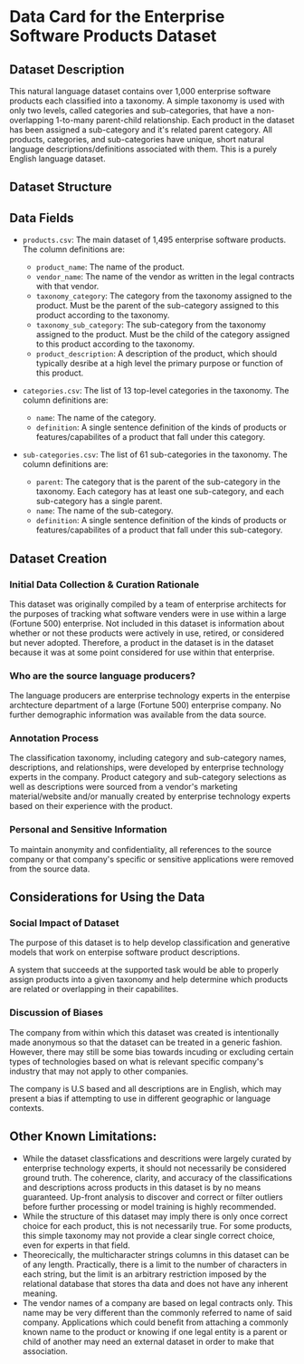 # Data Card for the Enterprise Software Products Dataset

## Dataset Description

This natural language dataset contains over 1,000 enterprise software products each classified into a taxonomy. A simple taxonomy is used with only two levels, called categories and sub-categories, that have a non-overlapping 1-to-many parent-child relationship. Each product in the dataset has been assigned a sub-category and it's related parent category. All products, categories, and sub-categories have unique, short natural language descriptions/definitions associated with them. This is a purely English language dataset.

## Dataset Structure

## Data Fields

 - `products.csv`: The main dataset of 1,495 enterprise software products. The column definitions are:
    - `product_name`: The name of the product.
    - `vendor_name`: The name of the vendor as written in the legal contracts with that vendor.
    - `taxonomy_category`: The category from the taxonomy assigned to the product. Must be the parent of the sub-category assigned to this product according to the taxonomy.
    - `taxonomy_sub_category`: The sub-category from the taxonomy assigned to the product. Must be the child of the category assigned to this product according to the taxonomy.
    - `product_description`: A description of the product, which should typically desribe at a high level the primary purpose or function of this product.

 - `categories.csv`: The list of 13 top-level categories in the taxonomy. The column definitions are:
    - `name`: The name of the category.
    - `definition`: A single sentence definition of the kinds of products or features/capabilites of a product that fall under this category.

 - `sub-categories.csv`: The list of 61 sub-categories in the taxonomy. The column definitions are:
    - `parent`: The category that is the parent of the sub-category in the taxonomy. Each category has at least one sub-category, and each sub-category has a single parent.
    - `name`: The name of the sub-category.
    - `definition`: A single sentence definition of the kinds of products or features/capabilites of a product that fall under this sub-category.

## Dataset Creation

### Initial Data Collection & Curation Rationale

This dataset was originally compiled by a team of enterprise architects for the purposes of tracking what software venders were in use within a large (Fortune 500) enterprise. Not included in this dataset is information about whether or not these products were actively in use, retired, or considered but never adopted. Therefore, a product in the dataset is in the dataset because it was at some point considered for use within that enterprise.

### Who are the source language producers?

The language producers are enterprise technology experts in the enterpise archtecture department of a large (Fortune 500) enterprise company. No further demographic information was available from the data source.

### Annotation Process

The classification taxonomy, including category and sub-category names, descriptions, and relationships, were developed by enterprise technology experts in the company. Product category and sub-category selections as well as descriptions were sourced from a vendor's marketing material/website and/or manually created by enterprise technology experts based on their experience with the product.

### Personal and Sensitive Information

To maintain anonymity and confidentiality, all references to the source company or that company's specific or sensitive applications were removed from the source data.

## Considerations for Using the Data

### Social Impact of Dataset

The purpose of this dataset is to help develop classification and generative models that work on enterpise software product descriptions.

A system that succeeds at the supported task would be able to properly assign products into a given taxonomy and help determine which products are related or overlapping in their capabilites.

### Discussion of Biases

The company from within which this dataset was created is intentionally made anonymous so that the dataset can be treated in a generic fashion. However, there may still be some bias towards incuding or excluding certain types of technologies based on what is relevant specific company's industry that may not apply to other companies.

The company is U.S based and all descriptions are in English, which may present a bias if attempting to use in different geographic or language contexts.

## Other Known Limitations:

- While the dataset classfications and descritions were largely curated by enterprise technology experts, it should not necessarily be considered ground truth. The coherence, clarity, and accuracy of the classifications and descriptions across products in this dataset is by no means guaranteed. Up-front analysis to discover and correct or filter outliers before further processing or model training is highly recommended.
- While the structure of this dataset may imply there is only once correct choice for each product, this is not necessarily true. For some products, this simple taxonomy may not provide a clear single correct choice, even for experts in that field.
- Theorecically, the multicharacter strings columns in this dataset can be of any length. Practically, there is a limit to the number of characters in each string, but the limit is an arbitrary restriction imposed by the relational database that stores tha data and does not have any inherent meaning.
- The vendor names of a company are based on legal contracts only. This name may be very different than the commonly referred to name of said company. Applications which could benefit from attaching a commonly known name to the product or knowing if one legal entity is a parent or child of another may need an external dataset in order to make that association.
